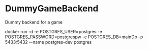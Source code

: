 # DummyGameBackend
Dummy backend for a game


docker run -d -e POSTGRES_USER=postgres -e POSTGRES_PASSWORD=postgrespw -e POSTGRES_DB=mainDb -p 5433:5432 --name postgres-dev postgres